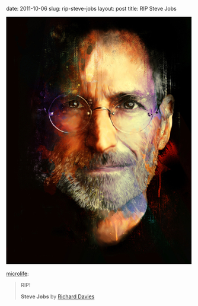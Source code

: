 date: 2011-10-06
slug: rip-steve-jobs
layout: post
title: RIP Steve Jobs


<a href="http://thephobia.com"><img src="/static/tumblr_files/tumblr_lsmb8yptl71qzpegpo1_500.jpg"/></a><br/><p><a href="http://microlife.tumblr.com/post/11081356595" target="_blank">microlife</a>:</p>

<blockquote>

<p>RIP! </p>

<p><strong>Steve Jobs</strong> by <a href="http://www.turksworks.co.uk/" target="_blank">Richard Davies</a> </p>

</blockquote>
